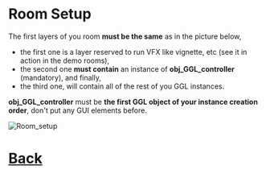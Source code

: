 # Room Setup

The first layers of you room **must be the same** as in the picture below, 
- the first one is a layer reserved to run VFX like vignette, etc (see it in action in the demo rooms),
- the second one **must contain** an instance of **obj_GGL_controller** (mandatory), and finally,
- the third one, will contain all of the rest of you GGL instances.

**obj_GGL_controller** must be **the first GGL object of your instance creation order**, don't put any GUI elements before.

![Room_setup](https://github.com/Ced30/GML-GUI-Library-GGL-Documentation/blob/main/Images/Room_setup.png)

# [Back](https://github.com/Ced30/GML-GUI-Library-GGL-Documentation/blob/main/README.md)
